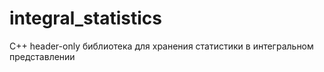 # integral_statistics
С++ header-only библиотека для хранения статистики в интегральном представлении
